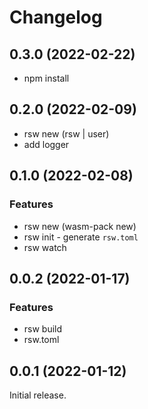# Changelog

## 0.3.0 (2022-02-22)

- npm install

## 0.2.0 (2022-02-09)

- rsw new (rsw | user)
- add logger

## 0.1.0 (2022-02-08)

### Features

- rsw new (wasm-pack new)
- rsw init - generate `rsw.toml`
- rsw watch

## 0.0.2 (2022-01-17)

### Features

- rsw build
- rsw.toml

## 0.0.1 (2022-01-12)

Initial release.
